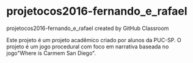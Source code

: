# projetocos2016-fernando_e_rafael
projetocos2016-fernando_e_rafael created by GitHub Classroom

Este projeto é um projeto acadêmico criado por alunos da PUC-SP.
O projeto é um jogo procedural com foco em narrativa baseada no jogo"Where is Carmem San Diego". 
